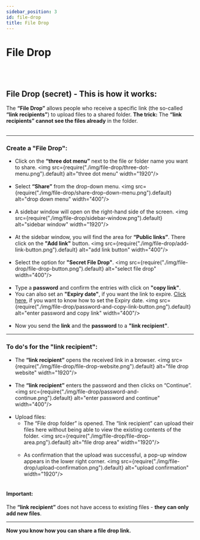 ```yaml
---
sidebar_position: 3
id: file-drop
title: File Drop
---
```


# File Drop
<br/><br/>

## File Drop (secret) - This is how it works:

The **“File Drop”** allows people who receive a specific link (the so-called **“link recipients”**) to upload files to a shared folder.
**The trick:** The **“link recipients” cannot see the files already** in the folder.
<br/><br/>

---

### Create a **"File Drop"**:
- Click on the **“three dot menu”** next to the file or folder name you want to share.
<img src={require("./img/file-drop/three-dot-menu.png").default} alt="three dot menu" width="1920"/> 
<br/><br/>
- Select **“Share”** from the drop-down menu.
<img src={require("./img/file-drop/share-drop-down-menu.png").default} alt="drop down menu" width="400"/> 
<br/><br/>
- A sidebar window will open on the right-hand side of the screen.
<img src={require("./img/file-drop/sidebar-window.png").default} alt="sidebar window" width="1920"/> 
<br/><br/>
- At the sidebar window, you will find the area for **“Public links”**. There click on the **"Add link"** button.
<img src={require("./img/file-drop/add-link-button.png").default} alt="add link button" width="400"/> 
<br/><br/>
- Select the option for **"Secret File Drop"**.
<img src={require("./img/file-drop/file-drop-button.png").default} alt="select file drop" width="400"/> 
<br/><br/>
- Type a **password** and confirm the entries with click on **"copy link"**.
- You can also set an **"Expiry date"**, if you want the link to expire. [Click here](./external), if you want to know how to set the Expiry date.
<img src={require("./img/file-drop/password-and-copy-link-button.png").default} alt="enter password and copy link" width="400"/> 
<br/><br/>
- Now you send the **link** and the **password** to a **"link recipient"**.

---

### To do's for the "link recipient":
- The **“link recipient”** opens the received link in a browser.
<img src={require("./img/file-drop/file-drop-website.png").default} alt="file drop website" width="1920"/>
<br/><br/>
- The **“link recipient”** enters the password and then clicks on “Continue”.
<img src={require("./img/file-drop/password-and-continue.png").default} alt="enter password and continue" width="400"/>
<br/><br/>
- Upload files:<br/>
    - The “File drop folder” is opened. The “link recipient” can upload their files here without being able to view the existing contents of the folder.
    <img src={require("./img/file-drop/file-drop-area.png").default} alt="file drop area" width="1920"/>
    <br/><br/>
    - As confirmation that the upload was successful, a pop-up window appears in the lower right corner.
    <img src={require("./img/file-drop/upload-confirmation.png").default} alt="upload confirmation" width="1920"/>
    <br/><br/>

#### Important: 
The **“link recipient”** does not have access to existing files - **they can only add new files**.

---

**Now you know how you can share a file drop link.**